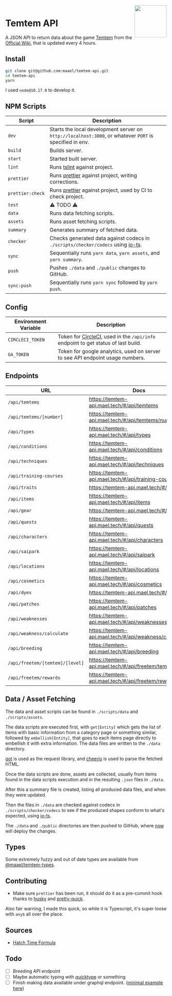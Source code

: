 <img src="https://temtem-api.mael.tech/images/portraits/temtem/large/Ganki.png" height="100" align="right" />

# Temtem API

A JSON API to return data about the game [Temtem](https://crema.gg/games/temtem/) from the [Official Wiki](https://temtem.gamepedia.com/), that is updated every 4 hours.

## Install

```sh
git clone git@github.com:maael/temtem-api.git
cd temtem-api
yarn
```

I used `node@10.17.0` to develop it.

## NPM Scripts

| Script           | Description                                                                                                        |
| ---------------- | ------------------------------------------------------------------------------------------------------------------ |
| `dev`            | Starts the local development server on `http://localhost:3000`, or whatever `PORT` is specified in env.            |
| `build`          | Builds server.                                                                                                     |
| `start`          | Started built server.                                                                                              |
| `lint`           | Runs [tslint](https://www.npmjs.com/package/tslint) against project.                                               |
| `prettier`       | Runs [prettier](https://www.npmjs.com/package/prettier) against project, writing corrections.                      |
| `prettier:check` | Runs [prettier](https://www.npmjs.com/package/prettier) against project, used by CI to check project.              |
| `test`           | ⚠️ TODO ⚠️                                                                                                         |
| `data`           | Runs data fetching scripts.                                                                                        |
| `assets`         | Runs asset fetching scripts.                                                                                       |
| `summary`        | Generates summary of fetched data.                                                                                 |
| `checker`        | Checks generated data against codecs in `./scripts/checker/codecs` using [io-ts](https://github.com/gcanti/io-ts). |
| `sync`           | Sequentially runs `yarn data`, `yarn assets`, and `yarn summary`.                                                  |
| `push`           | Pushes `./data` and `./public` changes to GitHub.                                                                  |
| `sync:push`      | Sequentially runs `yarn sync` followed by `yarn push`.                                                             |

## Config

| Environment Variable | Description                                                                                               |
| -------------------- | --------------------------------------------------------------------------------------------------------- |
| `CIRCLECI_TOKEN`     | Token for [CircleCI](http://circleci.com/), used in the `/api/info` endpoint to get status of last build. |
| `GA_TOKEN`           | Token for google analytics, used on server to see API endpoint usage numbers.                             |

## Endpoints

| URL                             | Docs                                                    |
| ------------------------------- | ------------------------------------------------------- |
| `/api/temtems`                  | https://temtem-api.mael.tech/#/api/temtems              |
| `/api/temtems/[number]`         | https://temtem-api.mael.tech/#/api/temtems/number       |
| `/api/types`                    | https://temtem-api.mael.tech/#/api/types                |
| `/api/conditions`               | https://temtem-api.mael.tech/#/api/conditions           |
| `/api/techniques`               | https://temtem-api.mael.tech/#/api/techniques           |
| `/api/training-courses`         | https://temtem-api.mael.tech/#/api/training-courses     |
| `/api/traits`                   | https://temtem-api.mael.tech/#/api/traits               |
| `/api/items`                    | https://temtem-api.mael.tech/#/api/items                |
| `/api/gear`                     | https://temtem-api.mael.tech/#/api/gear                 |
| `/api/quests`                   | https://temtem-api.mael.tech/#/api/quests               |
| `/api/characters`               | https://temtem-api.mael.tech/#/api/characters           |
| `/api/saipark`                  | https://temtem-api.mael.tech/#/api/saipark              |
| `/api/locations`                | https://temtem-api.mael.tech/#/api/locations            |
| `/api/cosmetics`                | https://temtem-api.mael.tech/#/api/cosmetics            |
| `/api/dyes`                     | https://temtem-api.mael.tech/#/api/dyes                 |
| `/api/patches`                  | https://temtem-api.mael.tech/#/api/patches              |
| `/api/weaknesses`               | https://temtem-api.mael.tech/#/api/weaknesses           |
| `/api/weakness/calculate`       | https://temtem-api.mael.tech/#/api/weakness/calculate   |
| `/api/breeding`                 | https://temtem-api.mael.tech/#/api/breeding             |
| `/api/freetem/[temtem]/[level]` | https://temtem-api.mael.tech/#/api/freetem/temtem/level |
| `/api/freetem/rewards`          | https://temtem-api.mael.tech/#/api/freetem/rewards      |

## Data / Asset Fetching

The data and asset scripts can be found in `./scripts/data` and `./scripts/assets`.

The data scripts are executed first, with `get[Entity]` which gets the list of items with basic information from a category page or something similar, followed by `embellish[Entity]`, that goes to each items page directly to embellish it with extra information. The data files are written to the `./data` directory.

[got](https://www.npmjs.com/package/got) is used as the request library, and [cheerio](https://www.npmjs.com/package/cheerio) is used to parse the fetched HTML.

Once the data scripts are done, assets are collected, usually from items found in the data scripts execution and in the resulting `.json` files in `./data`.

After this a summary file is created, listing all produced data files, and when they were updated.

Then the files in `./data` are checked against codecs in `./scripts/checker/codecs` to see if the produced shapes conform to what's expected, using [io-ts](https://github.com/gcanti/io-ts).

The `./data` and `./public` directories are then pushed to GitHub, where [now](https://github.com/zeit/now) will deploy the changes.

## Types

Some extremely fuzzy and out of date types are available from [@maael/temtem-types](https://www.npmjs.com/package/@maael/temtem-types).

## Contributing

- Make sure `prettier` has been run, it should do it as a pre-commit hook thanks to [husky](https://www.npmjs.com/package/husky) and [pretty-quick](https://www.npmjs.com/package/pretty-quick).

Also fair warning, I made this quick, so while it is Typescript, it's super loose with `any`s all over the place.

## Sources

- [Hatch Time Formula](https://www.reddit.com/r/PlayTemtem/comments/gteu4c/formula_for_egg_timer/)

## Todo

- [ ] Breeding API endpoint
- [ ] Maybe automatic typing with [quicktype](https://app.quicktype.io/) or something
- [ ] Finish making data available under graphql endpoint. ([minimal example here](https://github.com/zeit/next.js/pull/7804/files))
